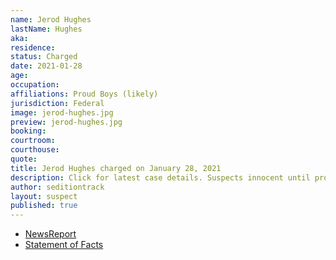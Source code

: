 ```yaml
---
name: Jerod Hughes
lastName: Hughes
aka: 
residence: 
status: Charged
date: 2021-01-28
age: 
occupation: 
affiliations: Proud Boys (likely)
jurisdiction: Federal
image: jerod-hughes.jpg
preview: jerod-hughes.jpg
booking: 
courtroom: 
courthouse: 
quote: 
title: Jerod Hughes charged on January 28, 2021
description: Click for latest case details. Suspects innocent until proven guilty.
author: seditiontrack
layout: suspect
published: true
---
```

- [NewsReport](https://www.thedailybeast.com/montana-brothers-who-accosted-lone-black-cop-eugene-goodman-during-capitol-riots-are-arrested)
- [Statement of Facts](https://www.justice.gov/opa/page/file/1364151/download)
